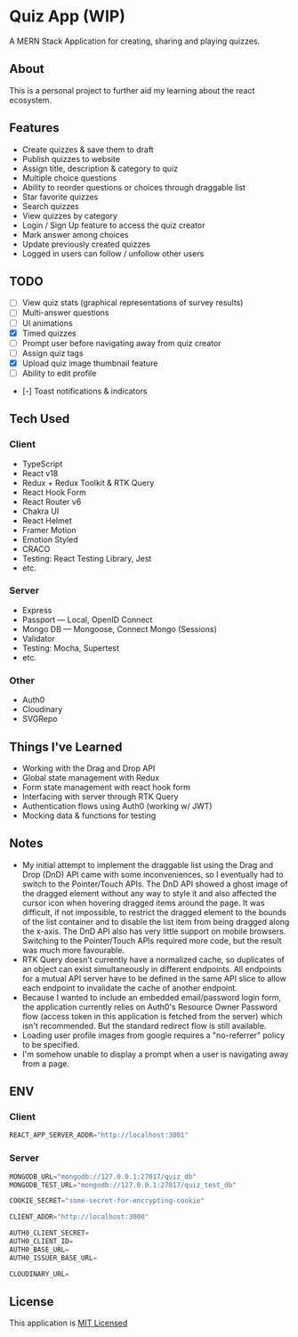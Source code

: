 # Quiz App (WIP)
A MERN Stack Application for creating, sharing and playing quizzes.

## About
This is a personal project to further aid my learning about the react ecosystem.

## Features
- Create quizzes & save them to draft
- Publish quizzes to website
- Assign title, description & category to quiz
- Multiple choice questions
- Ability to reorder questions or choices through draggable list
- Star favorite quizzes
- Search quizzes
- View quizzes by category
- Login / Sign Up feature to access the quiz creator
- Mark answer among choices
- Update previously created quizzes
- Logged in users can follow / unfollow other users

## TODO
- [ ] View quiz stats (graphical representations of survey results)
- [ ] Multi-answer questions
- [ ] UI animations
- [x] Timed quizzes
- [ ] Prompt user before navigating away from quiz creator
- [ ] Assign quiz tags
- [x] Upload quiz image thumbnail feature
- [ ] Ability to edit profile
- [-] Toast notifications & indicators

## Tech Used
### Client
- TypeScript
- React v18
- Redux + Redux Toolkit & RTK Query
- React Hook Form
- React Router v6
- Chakra UI
- React Helmet
- Framer Motion
- Emotion Styled
- CRACO
- Testing: React Testing Library, Jest
- etc.

### Server
- Express
- Passport &mdash; Local, OpenID Connect
- Mongo DB &mdash; Mongoose, Connect Mongo (Sessions)
- Validator
- Testing: Mocha, Supertest
- etc.

### Other
- Auth0
- Cloudinary
- SVGRepo

## Things I've Learned
- Working with the Drag and Drop API
- Global state management with Redux
- Form state management with react hook form
- Interfacing with server through RTK Query
- Authentication flows using Auth0 (working w/ JWT)
- Mocking data & functions for testing

## Notes
- My initial attempt to implement the draggable list using the Drag and Drop (DnD) API came with some inconveniences, so I eventually had to switch to the Pointer/Touch APIs. The DnD API showed a ghost image of the dragged element without any way to style it and also affected the cursor icon when hovering dragged items around the page. It was difficult, if not impossible, to restrict the dragged element to the bounds of the list container and to disable the list item from being dragged along the x-axis. The DnD API also has very little support on mobile browsers. Switching to the Pointer/Touch APIs required more code, but the result was much more favourable.
- RTK Query doesn't currently have a normalized cache, so duplicates of an object can exist simultaneously in different endpoints. All endpoints for a mutual API server have to be defined in the same API slice to allow each endpoint to invalidate the cache of another endpoint.
- Because I wanted to include an embedded email/password login form, the application currently relies on Auth0's Resource Owner Password flow (access token in this application is fetched from the server) which isn't recommended. But the standard redirect flow is still available.
- Loading user profile images from google requires a "no-referrer" policy to be specified.
- I'm somehow unable to display a prompt when a user is navigating away from a page.

## ENV
### Client
```python
REACT_APP_SERVER_ADDR="http://localhost:3001"
```
### Server
```python
MONGODB_URL="mongodb://127.0.0.1:27017/quiz_db"
MONGODB_TEST_URL="mongodb://127.0.0.1:27017/quiz_test_db"

COOKIE_SECRET="some-secret-for-encrypting-cookie"

CLIENT_ADDR="http://localhost:3000"

AUTH0_CLIENT_SECRET=
AUTH0_CLIENT_ID=
AUTH0_BASE_URL=
AUTH0_ISSUER_BASE_URL=

CLOUDINARY_URL=
```

## License
This application is [MIT Licensed](./LICENSE.md)